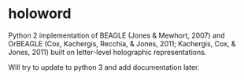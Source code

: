 # holoword
 Python 2 implementation of BEAGLE (Jones & Mewhort, 2007) and OrBEAGLE (Cox, Kachergis, Recchia, & Jones, 2011; Kachergis, Cox, & Jones, 2011) built on letter-level holographic representations.

Will try to update to python 3 and add documentation later.